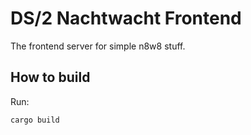 # DS/2 Nachtwacht Frontend

The frontend server for simple n8w8 stuff.

## How to build

Run:

    cargo build
